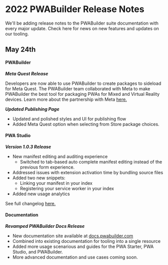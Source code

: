 # 2022 PWABuilder Release Notes

We'll be adding release notes to the PWABuilder suite documentation with every major update. 
Check here for news on new features and updates on our tooling.

## May 24th

#### PWABuilder

***Meta Quest Release***

Developers are now able to use PWABuilder to create packages to sideload for Meta Quest. The PWABuilder team collaborated with Meta to make PWABuilder the best tool for packaging PWAs for Mixed and Virtual Reality devices. Learn more about the partnership with Meta [here.](https://developer.oculus.com/documentation/web/pwa-building-with-pwabuilder/)

***Updated Publishing Page***
* Updated and polished styles and UI for publishing flow
* Added Meta Quest option when selecting from Store package choices.

#### PWA Studio

***Version 1.0.3 Release***

* New manifest editing and auditing experience
  * Switched to tab-based auto complete manifest editing instead of the previous form experience.
* Addressed issues with extension activation time by bundling source files
* Added two new snippets:
  * Linking your manifest in your index
  * Registering your service worker in your index
* Added new usage analytics

See full changelog [here.](https://github.com/pwa-builder/pwa-studio/blob/main/CHANGELOG.md)

#### Documentation

***Revamped PWABuilder Docs Release***

* New documentation site available at [docs.pwabuilder.com](https://docs.pwabuilder.com/#/)
* Combined into existing documentation for tooling into a single resource
* Added more usage scenarious and guides for the PWA Starter, PWA Studio, and PWABuilder.
* More advanced documentation and use cases coming soon.